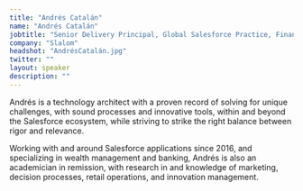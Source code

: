```yaml
---
title: "Andrés Catalán"
name: "Andrés Catalán"
jobtitle: "Senior Delivery Principal, Global Salesforce Practice, Financial Services"
company: "Slalom"
headshot: "AndrésCatalán.jpg"
twitter: ""
layout: speaker
description: ""
---
```


Andrés is a technology architect with a proven record of solving for unique challenges, with sound processes and innovative tools, within and beyond the Salesforce ecosystem, while striving to strike the right balance between rigor and relevance.​

Working with and around Salesforce applications since 2016, and specializing in wealth management and banking, Andrés is also an academician in remission, with research in and knowledge of marketing, decision processes, retail operations, and innovation management.